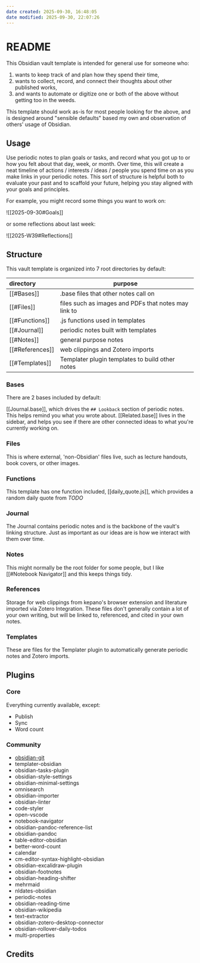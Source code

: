 ```yaml
---
date created: 2025-09-30, 16:48:05
date modified: 2025-09-30, 22:07:26
---
```


# README

This Obsidian vault template is intended for general use for someone who:

1. wants to keep track of and plan how they spend their time,
2. wants to collect, record, and connect their thoughts about other published works,
3. and wants to automate or digitize one or both of the above without getting too in the weeds.

This template should work as-is for most people looking for the above, and is designed around "sensible defaults" based my own and observation of others' usage of Obsidian.

## Usage

Use periodic notes to plan goals or tasks, and record what you got up to or how you felt about that day, week, or month. Over time, this will create a neat timeline of actions / interests / ideas / people you spend time on as you make links in your periodic notes. This sort of structure is helpful both to evaluate your past and to scaffold your future, helping you stay aligned with your goals and principles.

For example, you might record some things you want to work on:

![[2025-09-30#Goals]]

or some reflections about last week:

![[2025-W39#Reflections]]

## Structure

This vault template is organized into 7 root directories by default:

| directory       | purpose                                              |
| :-------------- | ---------------------------------------------------- |
| [[#Bases]]      | .base files that other notes call on                 |
| [[#Files]]      | files such as images and PDFs that notes may link to |
| [[#Functions]]  | .js functions used in templates                      |
| [[#Journal]]    | periodic notes built with templates                  |
| [[#Notes]]      | general purpose notes                                |
| [[#References]] | web clippings and Zotero imports                     |
| [[#Templates]]  | Templater plugin templates to build other notes      |

### Bases

There are 2 bases included by default:

[[Journal.base]], which drives the `## Lookback` section of periodic notes. This helps remind you what you wrote about.
[[Related.base]] lives in the sidebar, and helps you see if there are other connected ideas to what you're currently working on.

### Files

This is where external, 'non-Obsidian' files live, such as lecture handouts, book covers, or other images.

### Functions

This template has one function included, [[daily_quote.js]], which provides a random daily quote from _TODO_

### Journal

The Journal contains periodic notes and is the backbone of the vault's linking structure. Just as important as our ideas are is how we interact with them over time.

### Notes

This might normally be the root folder for some people, but I like [[#Notebook Navigator]] and this keeps things tidy.

### References

Storage for web clippings from kepano's browser extension and literature imported via Zotero Integration. These files don't generally contain a lot of your own writing, but will be linked to, referenced, and cited in your own notes.

### Templates

These are files for the Templater plugin to automatically generate periodic notes and Zotero imports.

## Plugins

### Core

Everything currently available, except:

- Publish
- Sync
- Word count

### Community

- [obsidian-git](https://github.com/Vinzent03/obsidian-git)
- templater-obsidian
- obsidian-tasks-plugin
- obsidian-style-settings
- obsidian-minimal-settings
- omnisearch
- obsidian-importer
- obsidian-linter
- code-styler
- open-vscode
- notebook-navigator
- obsidian-pandoc-reference-list
- obsidian-pandoc
- table-editor-obsidian
- better-word-count
- calendar
- cm-editor-syntax-highlight-obsidian
- obsidian-excalidraw-plugin
- obsidian-footnotes
- obsidian-heading-shifter
- mehrmaid
- nldates-obsidian
- periodic-notes
- obsidian-reading-time
- obsidian-wikipedia
- text-extractor
- obsidian-zotero-desktop-connector
- obsidian-rollover-daily-todos
- multi-properties

## Credits
